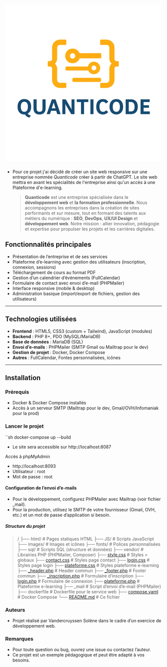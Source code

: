 # <font color='red'> ![Quanticode](images/logo_1_Quanticode.png) </font>

 * Pour ce projet j'ai décidé de créer un site web responsive sur une entreprise nommée *Quanticode* créer à partir de ChatGPT. 
   Le site web mettra en avant les spécialités de l'entreprise ainsi qu'un accès à une Plateforme d'e-learning.


   > **Quanticode** est une entreprise spécialisée dans le **développement web** et **la formation professionnelle**. Nous accompagnons les entreprises
   > dans la création de sites performants et sur mesure, tout en formant des talents aux métiers du numérique : **SEO**, **DevOps**, **UX/UI Design**
   > et **développement web**.
   > Notre mission : allier innovation, pédagogie et expertise pour propulser les projets et les carrières digitales.


 ## Fonctionnalités principales

- Présentation de l’entreprise et de ses services
- Plateforme d’e-learning avec gestion des utilisateurs (inscription, connexion, sessions)
- Téléchargement de cours au format PDF
- Gestion d’un calendrier d’événements (FullCalendar)
- Formulaire de contact avec envoi d’e-mail (PHPMailer)
- Interface responsive (mobile & desktop)
- Administration basique (import/export de fichiers, gestion des utilisateurs)

---

## Technologies utilisées

- **Frontend** : HTML5, CSS3 (custom + Tailwind), JavaScript (modules)
- **Backend** : PHP 8+, PDO (MySQL/MariaDB)
- **Base de données** : MariaDB (SQL)
- **Envoi d’e-mails** : PHPMailer (SMTP Gmail ou Mailtrap pour le dev)
- **Gestion de projet** : Docker, Docker Compose
- **Autres** : FullCalendar, Fontes personnalisées, icônes

---

## Installation

### Prérequis

- Docker & Docker Compose installés
- Accès à un serveur SMTP (Mailtrap pour le dev, Gmail/OVH/Infomaniak pour la prod)

### Lancer le projet

``sh
docker-compose up --build 

* Le site sera accessible sur http://localhost:8087

Accès à phpMyAdmin 

* http://localhost:8093
* Utilisateur : root
* Mot de passe : root


#### Configuration de l’envoi d’e-mails


* Pour le développement, configurez PHPMailer avec Mailtrap (voir fichier _mail).
* Pour la production, utilisez le SMTP de votre fournisseur (Gmail, OVH, etc.) et un mot de passe d’application si besoin.



##### Structure du projet

> /
> ├── html/                # Pages statiques HTML
> ├── JS/                  # Scripts JavaScript
> ├── images/              # Images et icônes
> ├── fonts/               # Polices personnalisées
> ├── sql/                 # Scripts SQL (structure et données)
> ├── vendor/              # Librairies PHP (PHPMailer, Composer)
> ├── [style.css](http://_vscodecontentref_/0)            # Styles > globaux
> ├── [contact.css](http://_vscodecontentref_/1)          # Styles page contact
> ├── [login.css](http://_vscodecontentref_/2)            # Styles page login
> ├── [plateforme.css](http://_vscodecontentref_/3)       # Styles plateforme e-learning
> ├── [_header.php](http://_vscodecontentref_/4)          # Header commun
> ├── [_footer.php](http://_vscodecontentref_/5)          # Footer commun
> ├── [_inscription.php](http://_vscodecontentref_/6)     # Formulaire d’inscription
> ├── [login.php](http://_vscodecontentref_/7)            # Formulaire de connexion
> ├── [plateforme.php](http://_vscodecontentref_/8)       # Plateforme e-learning
> ├── _mail                # Script d’envoi d’e-mail (PHPMailer)
> ├── dockerfile           # Dockerfile pour le service web
> ├── [compose.yaml](http://_vscodecontentref_/9)         # Docker Compose
> └── [README.md](http://_vscodecontentref_/10)            # Ce fichier

### Auteurs

* Projet réalisé par Vandercruyssen Solène dans le cadre d’un exercice de développement web.
  
### Remarques

* Pour toute question ou bug, ouvrez une issue ou contactez l’auteur.
* Ce projet est un exemple pédagogique et peut être adapté à vos besoins.